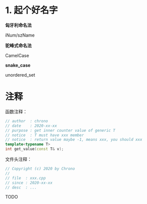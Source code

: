 # 1. 起个好名字
**匈牙利命名法**

iNum/szName

**驼峰式命名法**

CamelCase

**snake_case**

unordered_set

# 注释
函数注释：
```c++
// author  : chrono
// date    : 2020-xx-xx
// purpose : get inner counter value of generic T
// notice  : T must have xxx member
// notice  : return value maybe -1, means xxx, you should xxx
template<typename T>
int get_value(const T& v);
```

文件头注释：
```c++
// Copyright (c) 2020 by Chrono
//
// file  : xxx.cpp
// since : 2020-xx-xx
// desc  : ...
```

TODO